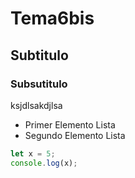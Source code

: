 # Tema6bis
## Subtitulo    
### Subsutitulo
ksjdlsakdjlsa
* Primer Elemento Lista
* Segundo Elemento Lista

```js
let x = 5;
console.log(x);
```

